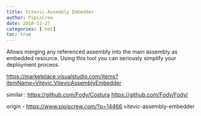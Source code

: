 ```yaml
---
title: Vitevic.Assembly Embedder
author: PipisCrew
date: 2018-11-27
categories: [.net]
toc: true
---
```


Allows merging any referenced assembly into the main assembly as embedded resource. Using this tool you can seriously simplify your deployment process.

https://marketplace.visualstudio.com/items?itemName=Vitevic.VitevicAssemblyEmbedder

similar :
https://github.com/Fody/Costura
https://github.com/Fody/Fody/

origin - https://www.pipiscrew.com/?p=14466 vitevic-assembly-embedder